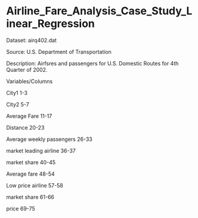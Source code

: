 # Airline_Fare_Analysis_Case_Study_Linear_Regression
Dataset:   airq402.dat

Source: U.S. Department of Transportation

Description: Airfsres and passengers for U.S. Domestic Routes
for 4th Quarter of 2002.

Variables/Columns

City1   1-3

City2   5-7

Average Fare    11-17

Distance      20-23

Average weekly passengers   26-33

market leading airline    36-37

market share     40-45

Average fare    48-54

Low price airline   57-58

market share    61-66

price     69-75
